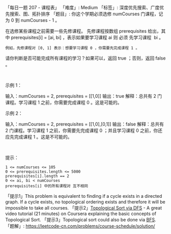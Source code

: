 「每日一题 207 - 课程表」
「难度」: Medium
「标签」: 深度优先搜索、广度优先搜索、图、拓扑排序
「题目」: 你这个学期必须选修 numCourses 门课程，记为 0 到 numCourses - 1 。

在选修某些课程之前需要一些先修课程。 先修课程按数组 prerequisites 给出，其中 prerequisites[i] = [ai, bi] ，表示如果要学习课程 ai 则 必须 先学习课程  bi 。


	例如，先修课程对 [0, 1] 表示：想要学习课程 0 ，你需要先完成课程 1 。


请你判断是否可能完成所有课程的学习？如果可以，返回 true ；否则，返回 false 。

 

示例 1：

输入：numCourses = 2, prerequisites = [[1,0]]
输出：true
解释：总共有 2 门课程。学习课程 1 之前，你需要完成课程 0 。这是可能的。

示例 2：

输入：numCourses = 2, prerequisites = [[1,0],[0,1]]
输出：false
解释：总共有 2 门课程。学习课程 1 之前，你需要先完成​课程 0 ；并且学习课程 0 之前，你还应先完成课程 1 。这是不可能的。

 

提示：


	1 <= numCourses <= 105
	0 <= prerequisites.length <= 5000
	prerequisites[i].length == 2
	0 <= ai, bi < numCourses
	prerequisites[i] 中的所有课程对 互不相同


「提示1」This problem is equivalent to finding if a cycle exists in a directed graph. If a cycle exists, no topological ordering exists and therefore it will be impossible to take all courses.
「提示2」<a href="https://class.coursera.org/algo-003/lecture/52" target="_blank">Topological Sort via DFS</a> - A great video tutorial (21 minutes) on Coursera explaining the basic concepts of Topological Sort.
「提示3」Topological sort could also be done via <a href="http://en.wikipedia.org/wiki/Topological_sorting#Algorithms" target="_blank">BFS</a>.
「题解」: https://leetcode-cn.com/problems/course-schedule/solution/